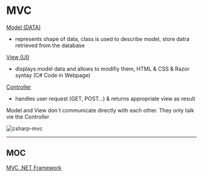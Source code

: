 # MVC

<ins>Model (DATA)</ins>
- represents shape of data, class is used to describe model, store datra retrieved from the database

<ins>View (UI)</ins>
- displays model data and allows to modifiy them, HTML & CSS & Razor syntay (C# Code in Webpage)

<ins>Controller</ins>
- handles user request (GET, POST…) & returns appropriate view as result

Model and View don´t communicate directly with each other.
They only talk vie the Controller

![csharp-mvc](https://i.imgur.com/cZvcYsT.png)

***

## MOC

[MVC .NET Framework](https://github.com/lucasmenke/notes/blob/main/content/MVC.Net-Framework.md)


